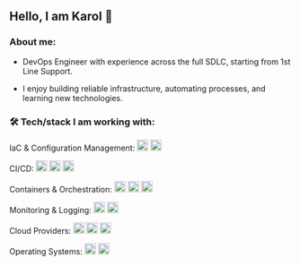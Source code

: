 ## Hello, I am Karol 👋

### About me:

- DevOps Engineer with experience across the full SDLC, starting from 1st Line Support.

- I enjoy building reliable infrastructure, automating processes, and learning new technologies.

### 🛠️ Tech/stack I am working with:

IaC & Configuration Management: <img src="https://img.shields.io/badge/Ansible-000000.svg?&style=for-the-badge&logo=ansible&logoColor=white" height="20"/> <img src="https://img.shields.io/badge/Terraform-844FBA.svg?&style=for-the-badge&logo=terraform&logoColor=white" height="20"/>

CI/CD: <img src="https://img.shields.io/badge/GitHub_Actions-2088FF.svg?&style=for-the-badge&logo=githubactions&logoColor=white" height="20"/> <img src="https://img.shields.io/badge/Azure_DevOps-0078D4.svg?&style=for-the-badge&logo=azuredevops&logoColor=white" height="20"/> <img src="https://img.shields.io/badge/Jenkins-D24939.svg?&style=for-the-badge&logo=jenkins&logoColor=white" height="20"/>

Containers & Orchestration: <img src="https://img.shields.io/badge/Docker-2496ED.svg?&style=for-the-badge&logo=docker&logoColor=blue" height="20"/> <img src="https://img.shields.io/badge/Kubernetes-326CE5.svg?&style=for-the-badge&logo=kubernetes&logoColor=white" height="20"/> <img src="https://img.shields.io/badge/Helm-0F1689.svg?&style=for-the-badge&logo=helm&logoColor=white" height="20"/>
 
Monitoring & Logging: <img src="https://img.shields.io/badge/ELK-FDD835.svg?&style=for-the-badge&logo=elastic&logoColor=black" height="20"/> <img src="https://img.shields.io/badge/Grafana-F46800.svg?&style=for-the-badge&logo=grafana&logoColor=white" height="20"/>

Cloud Providers: <img src="https://img.shields.io/badge/GCP-4285F4.svg?&style=for-the-badge&logo=googlecloud&logoColor=white" height="20"/> <img src="https://img.shields.io/badge/Azure-0078D4.svg?&style=for-the-badge&logo=microsoft%20azure&logoColor=white" height="20"/> <img src="https://img.shields.io/badge/OpenShift-E01E36.svg?&style=for-the-badge&logo=openshift&logoColor=white" height="20"/>


Operating Systems: <img src="https://img.shields.io/badge/Linux-FCC624.svg?&style=for-the-badge&logo=linux&logoColor=black" height="20"/> <img src="https://img.shields.io/badge/Windows-0078D6.svg?&style=for-the-badge&logo=windows&logoColor=white" height="20"/>

